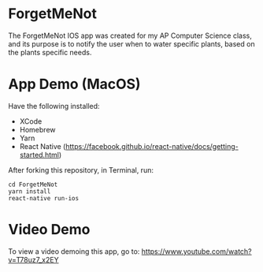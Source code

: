 # ForgetMeNot

The ForgetMeNot IOS app was created for my AP Computer Science class, and its purpose is to notify the user when to water specific plants, 
based on the plants specific needs.

# App Demo (MacOS)

Have the following installed:
* XCode
* Homebrew
* Yarn
* React Native (https://facebook.github.io/react-native/docs/getting-started.html)

After forking this repository, in Terminal, run:

<pre><code>cd ForgetMeNot
yarn install
react-native run-ios
</code></pre>

# Video Demo

To view a video demoing this app, go to:
https://www.youtube.com/watch?v=T78uz7_x2EY 
